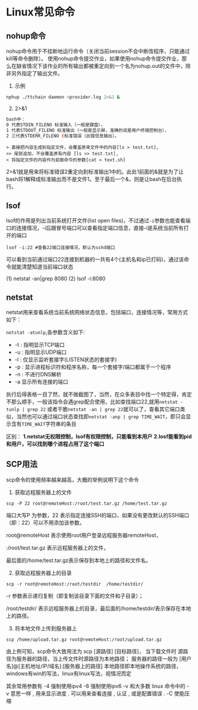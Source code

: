 # Linux常见命令

## nohup命令

nohup命令用于不挂断地运行命令（关闭当前session不会中断改程序，只能通过kill等命令删除）。
使用nohup命令提交作业，如果使用nohup命令提交作业，那么在缺省情况下该作业的所有输出都被重定向到一个名为nohup.out的文件中，除非另外指定了输出文件。



1. 示例

```bash
nphup ./ttchain daemon >provider.log 2>&1 &
```



2. 2>&1

```bash
bash中：
0 代表STDIN_FILENO 标准输入（一般是键盘），
1 代表STDOUT_FILENO 标准输出（一般是显示屏，准确的说是用户终端控制台），
2 三代表STDERR_FILENO (标准错误（出错信息输出）。
```

```
> 直接把内容生成到指定文件，会覆盖原来文件中的内容[ls > test.txt],
>> 尾部追加，不会覆盖原有内容 [ls >> test.txt],
< 将指定文件的内容作为前面命令的参数[cat < text.sh]
```

2>&1就是用来将标准错误2重定向到标准输出1中的。此处1前面的&就是为了让bash将1解释成标准输出而不是文件1。至于最后一个&，则是让bash在后台执行。





## lsof

lsof的作用是列出当前系统打开文件(list open files)，不过通过`-i`参数也能查看端口的连接情况，-i后跟冒号端口可以查看指定端口信息，直接-i是系统当前所有打开的端口

`lsof -i:22 #查看22端口连接情况，默认为sshd端口` 



可以看到当前通过端口22连接到机器的一共有4个(主机名和ip已打码)，通过该命令就能清楚知道当前端口状态

 

(1) netstat -an|grep 8080
(2) lsof -i:8080

## netstat

netstat用来查看系统当前系统网络状态信息，包括端口，连接情况等，常用方式如下：

`netstat -atunlp`,各参数含义如下:

- -t : 指明显示TCP端口
- -u : 指明显示UDP端口
- -l : 仅显示监听套接字(LISTEN状态的套接字)
- -p : 显示进程标识符和程序名称，每一个套接字/端口都属于一个程序
- -n : 不进行DNS解析
- -a 显示所有连接的端口

执行后得表格一目了然，就不做截图了，当然，在众多表目中找一个特定得，肯定不那么顺手，一般该指令会遇grep配合使用，比如查找端口22,就用`netstat -tunlp | grep 22` 或者干脆`netstat -an | grep 22`就可以了，查看其它端口类似，当然也可以通过端口状态查找即`netstat -anp | grep TIME_WAIT`，即只会显示含有`TIME_WAIT`字符串的条目



区别：
**1.netstat无权限控制，lsof有权限控制，只能看到本用户**
**2.losf能看到pid和用户，可以找到哪个进程占用了这个端口**



## SCP用法

scp命令的使用频率越来越高，大概的举例说明下这个命令

1. 获取远程服务器上的文件

```
scp -P 22 root@remoteHost:/root/test.tar.gz /home/test.tar.gz
```

端口大写P 为参数，22 表示指定连接SSH的端口，如果没有更改默认的SSH端口（即：22）可以不用添加该参数。

 root@remoteHost 表示使用root用户登录远程服务器remoteHost，

:/root/test.tar.gz 表示远程服务器上的文件，

最后面的/home/test.tar.gz表示保存到本地上的路径和文件名。



2. 获取远程服务器上的目录

```
scp -r root@remoteHost:/root/testdir  /home/testdir/
```

-r 参数表示递归复制（即复制该目录下面的文件和子目录）；

/root/testdir/ 表示远程服务器上的目录，最后面的/home/testdir/表示保存在本地上的路径。



3. 将本地文件上传到服务器上

```
scp /home/upload.tar.gz root@remoteHost:/root/upload.tar.gz
```

由上例可知，scp命令大致用法为 scp [源路径] [目标路径]，
当下载文件时 源路径为服务器的路径，当上传文件时源路径为本地路径；
服务器的路径一般为 [用户名]@[主机地址/IP/域名]:[服务器上的路径]
本地路径即本地操作系统的路径，windows有win的写法，linux有linux写法，视情况而定

其余常用参数有
-4 强制使用ipv4
-6 强制使用ipv6
-v 和大多数 linux 命令中的 -v 意思一样 , 用来显示进度 . 可以用来查看连接 , 认证 , 或是配置错误 .
-C 使能压缩